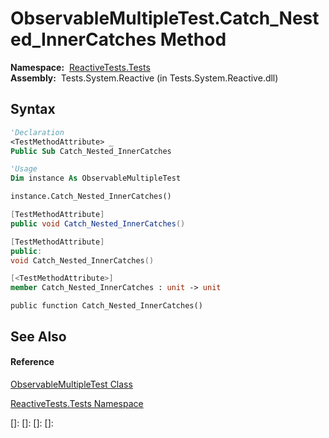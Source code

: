 # ObservableMultipleTest.Catch\_Nested\_InnerCatches Method

**Namespace:**  [ReactiveTests.Tests](ReactiveTests.Tests\ReactiveTests.Tests.md)  
**Assembly:**  Tests.System.Reactive (in Tests.System.Reactive.dll)

## Syntax

```vb
'Declaration
<TestMethodAttribute> _
Public Sub Catch_Nested_InnerCatches
```

```vb
'Usage
Dim instance As ObservableMultipleTest

instance.Catch_Nested_InnerCatches()
```

```csharp
[TestMethodAttribute]
public void Catch_Nested_InnerCatches()
```

```c++
[TestMethodAttribute]
public:
void Catch_Nested_InnerCatches()
```

```fsharp
[<TestMethodAttribute>]
member Catch_Nested_InnerCatches : unit -> unit 
```

```jscript
public function Catch_Nested_InnerCatches()
```

## See Also

#### Reference

[ObservableMultipleTest Class](ObservableMultipleTest\ObservableMultipleTest.md)

[ReactiveTests.Tests Namespace](ReactiveTests.Tests\ReactiveTests.Tests.md)

[]: 
[]: 
[]: 
[]: 